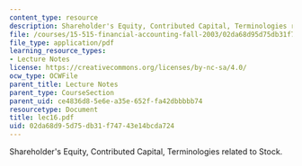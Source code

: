 ```yaml
---
content_type: resource
description: Shareholder's Equity, Contributed Capital, Terminologies related to Stock.
file: /courses/15-515-financial-accounting-fall-2003/02da68d95d75db31f74743e14bcda724_lec16.pdf
file_type: application/pdf
learning_resource_types:
- Lecture Notes
license: https://creativecommons.org/licenses/by-nc-sa/4.0/
ocw_type: OCWFile
parent_title: Lecture Notes
parent_type: CourseSection
parent_uid: ce4836d8-5e6e-a35e-652f-fa42dbbbbb74
resourcetype: Document
title: lec16.pdf
uid: 02da68d9-5d75-db31-f747-43e14bcda724
---
```

Shareholder's Equity, Contributed Capital, Terminologies related to Stock.